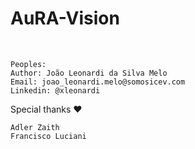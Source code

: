 # AuRA-Vision
️
```
Peoples:
Author: João Leonardi da Silva Melo
Email: joao_leonardi.melo@somosicev.com
Linkedin: @xleonardi

```

Special thanks ❤️
```
Adler Zaith
Francisco Luciani
```
